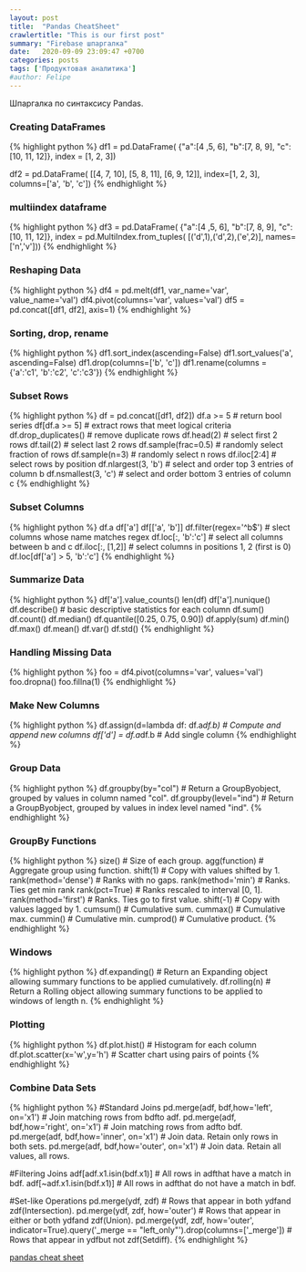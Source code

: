 ```yaml
---
layout: post
title:  "Pandas CheatSheet"
crawlertitle: "This is our first post"
summary: "Firebase шпаргалка"
date:   2020-09-09 23:09:47 +0700
categories: posts
tags: ['Продуктовая аналитика']
#author: Felipe
---
```



Шпаргалка по синтаксису Pandas.

### Creating DataFrames

{% highlight python %}
df1 = pd.DataFrame(
    {"a":[4 ,5, 6],
     "b":[7, 8, 9],
     "c":[10, 11, 12]},
     index = [1, 2, 3])

df2 = pd.DataFrame(
    [[4, 7, 10],
     [5, 8, 11],
     [6, 9, 12]],
     index=[1, 2, 3],
     columns=['a', 'b', 'c'])
{% endhighlight %}

### multiindex dataframe

{% highlight python %}
df3 = pd.DataFrame(
    {"a":[4 ,5, 6],
     "b":[7, 8, 9],
     "c":[10, 11, 12]},
     index = pd.MultiIndex.from_tuples(
             [('d',1),('d',2),('e',2)],
              names=['n','v']))
{% endhighlight %}

### Reshaping Data

{% highlight python %}
df4 = pd.melt(df1, var_name='var', value_name='val')
df4.pivot(columns='var', values='val')
df5 = pd.concat([df1, df2], axis=1)
{% endhighlight %}

###  Sorting, drop, rename

{% highlight python %}
df1.sort_index(ascending=False)
df1.sort_values('a', ascending=False)
df1.drop(columns=['b', 'c'])
df1.rename(columns = {'a':'c1', 'b':'c2', 'c':'c3'})
{% endhighlight %}

### Subset Rows

{% highlight python %}
df = pd.concat([df1, df2])
df.a >= 5  # return bool series
df[df.a >= 5]  # extract rows that meet logical criteria
df.drop_duplicates()  # remove duplicate rows
df.head(2)  # select first 2 rows
df.tail(2)  # select last 2 rows
df.sample(frac=0.5)  # randomly select fraction of rows
df.sample(n=3)  # randomly select n rows
df.iloc[2:4] # select rows by position
df.nlargest(3, 'b')  # select and order top 3 entries of column b
df.nsmallest(3, 'c') # select and order bottom 3 entries of column c
{% endhighlight %}

### Subset Columns

{% highlight python %}
df.a
df['a']
df[['a', 'b']]
df.filter(regex='^b$') # slect columns whose name matches regex
df.loc[:, 'b':'c'] # select all columns between b and c
df.iloc[:, [1,2]]  # select columns in positions 1, 2 (first is 0)
df.loc[df['a'] > 5, 'b':'c']
{% endhighlight %}

### Summarize Data

{% highlight python %}
df['a'].value_counts()
len(df)
df['a'].nunique()
df.describe()  # basic descriptive statistics for each column
df.sum()
df.count()
df.median()
df.quantile([0.25, 0.75, 0.90])
df.apply(sum)
df.min()
df.max()
df.mean()
df.var()
df.std()
{% endhighlight %}

### Handling Missing Data

{% highlight python %}
foo = df4.pivot(columns='var', values='val')
foo.dropna()
foo.fillna(1)
{% endhighlight %}

### Make New Columns

{% highlight python %}
df.assign(d=lambda df: df.a*df.b)  # Compute and append new columns
df['d'] = df.a*df.b  # Add single column
{% endhighlight %}

### Group Data

{% highlight python %}
df.groupby(by="col") # Return a GroupByobject, grouped by values in column named "col".
df.groupby(level="ind") # Return a GroupByobject, grouped by values in index level named "ind".
{% endhighlight %}

### GroupBy Functions

{% highlight python %}
size() # Size of each group.
agg(function) # Aggregate group using function.
shift(1) # Copy with values shifted by 1.
rank(method='dense') # Ranks with no gaps.
rank(method='min') # Ranks. Ties get min rank
rank(pct=True) # Ranks rescaled to interval [0, 1].
rank(method='first') # Ranks. Ties go to first value.
shift(-1) # Copy with values lagged by 1.
cumsum() # Cumulative sum.
cummax() # Cumulative max.
cummin() # Cumulative min.
cumprod() # Cumulative product.
{% endhighlight %}

### Windows

{% highlight python %}
df.expanding() # Return an Expanding object allowing summary functions to be applied cumulatively.
df.rolling(n) # Return a Rolling object allowing summary functions to be applied to windows of length n.
{% endhighlight %}

### Plotting

{% highlight python %}
df.plot.hist() # Histogram for each column
df.plot.scatter(x='w',y='h') # Scatter chart using pairs of points
{% endhighlight %}

### Combine Data Sets

{% highlight python %}
#Standard Joins
pd.merge(adf, bdf,how='left', on='x1') # Join matching rows from bdfto adf.
pd.merge(adf, bdf,how='right', on='x1') # Join matching rows from adfto bdf.
pd.merge(adf, bdf,how='inner', on='x1') # Join data. Retain only rows in both sets.
pd.merge(adf, bdf,how='outer', on='x1') # Join data. Retain all values, all rows.

#Filtering Joins
adf[adf.x1.isin(bdf.x1)] # All rows in adfthat have a match in bdf.
adf[~adf.x1.isin(bdf.x1)] # All rows in adfthat do not have a match in bdf.

#Set-like Operations
pd.merge(ydf, zdf) # Rows that appear in both ydfand zdf(Intersection).
pd.merge(ydf, zdf, how='outer') # Rows that appear in either or both ydfand zdf(Union).
pd.merge(ydf, zdf, how='outer', indicator=True).query('_merge == "left_only"').drop(columns=['_merge']) # Rows that appear in ydfbut not zdf(Setdiff).
{% endhighlight %}

[pandas cheat sheet](https://pandas.pydata.org/Pandas_Cheat_Sheet.pdf)











